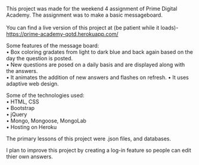 This project was made for the weekend 4 assignment of Prime Digital Academy. The assignment was to make a basic messageboard. <br><br>
You can find a live version of this project at (be patient while it loads)- https://prime-academy-qotd.herokuapp.com/

Some features of the message board: <br>
  • Box coloring gradates from light to dark blue and back again based on the day the question is posted.<br>
  • New questions are posed on a daily basis and are displayed along with the answers.<br>
  • It animates the addition of new answers and flashes on refresh.
  • It uses adaptive web design. <br>
  
Some of the technologies used:<br>
  • HTML, CSS<br>
  • Bootstrap<br>
  • jQuery<br>
  • Mongo, Mongoose, MongoLab <br>
  • Hosting on Heroku <br>
  
The primary lessons of this project were .json files, and databases. <br>

I plan to improve this project by creating a log-in feature so people can edit thier own answers.
